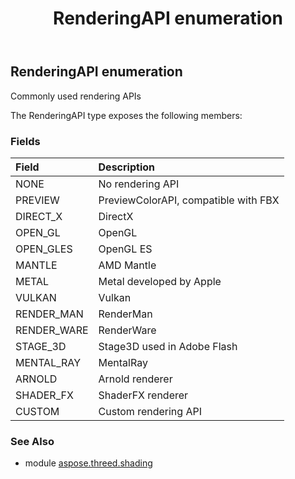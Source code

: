 ﻿---
title: RenderingAPI enumeration
second_title: Aspose.3D for Python via .NET API References
description: 
type: docs
weight: 120
url: /python-net/aspose.threed.shading/renderingapi/
is_root: false
---

## RenderingAPI enumeration

Commonly used rendering APIs



The RenderingAPI type exposes the following members:

### Fields
| Field | Description |
| :- | :- |
| NONE | No rendering API |
| PREVIEW | PreviewColorAPI, compatible with FBX |
| DIRECT_X | DirectX |
| OPEN_GL | OpenGL |
| OPEN_GLES | OpenGL ES |
| MANTLE | AMD Mantle |
| METAL | Metal developed by Apple |
| VULKAN | Vulkan |
| RENDER_MAN | RenderMan |
| RENDER_WARE | RenderWare |
| STAGE_3D | Stage3D used in Adobe Flash |
| MENTAL_RAY | MentalRay |
| ARNOLD | Arnold renderer |
| SHADER_FX | ShaderFX renderer |
| CUSTOM | Custom rendering API |



### See Also
* module [aspose.threed.shading](..)
